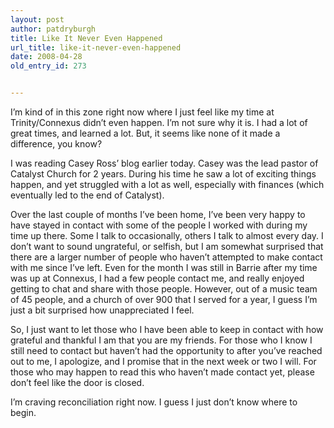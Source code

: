 ```yaml
---
layout: post
author: patdryburgh
title: Like It Never Even Happened
url_title: like-it-never-even-happened
date: 2008-04-28
old_entry_id: 273


---
```


I’m kind of in this zone right now where I just feel like my time at Trinity/Connexus didn’t even happen. I’m not sure why it is. I had a lot of great times, and learned a lot. But, it seems like none of it made a difference, you know? 

I was reading Casey Ross’ blog earlier today. Casey was the lead pastor of Catalyst Church for 2 years. During his time he saw a lot of exciting things happen, and yet struggled with a lot as well, especially with finances (which eventually led to the end of Catalyst). 

Over the last couple of months I’ve been home, I’ve been very happy to have stayed in contact with some of the people I worked with during my time up there. Some I talk to occasionally, others I talk to almost every day. I don’t want to sound ungrateful, or selfish, but I am somewhat surprised that there are a larger number of people who haven’t attempted to make contact with me since I’ve left. Even for the month I was still in Barrie after my time was up at Connexus, I had a few people contact me, and really enjoyed getting to chat and share with those people. However, out of a music team of 45 people, and a church of over 900 that I served for a year, I guess I’m just a bit surprised how unappreciated I feel. 

So, I just want to let those who I have been able to keep in contact with how grateful and thankful I am that you are my friends. For those who I know I still need to contact but haven’t had the opportunity to after you’ve reached out to me, I apologize, and I promise that in the next week or two I will. For those who may happen to read this who haven’t made contact yet, please don’t feel like the door is closed.

I’m craving reconciliation right now. I guess I just don’t know where to begin.